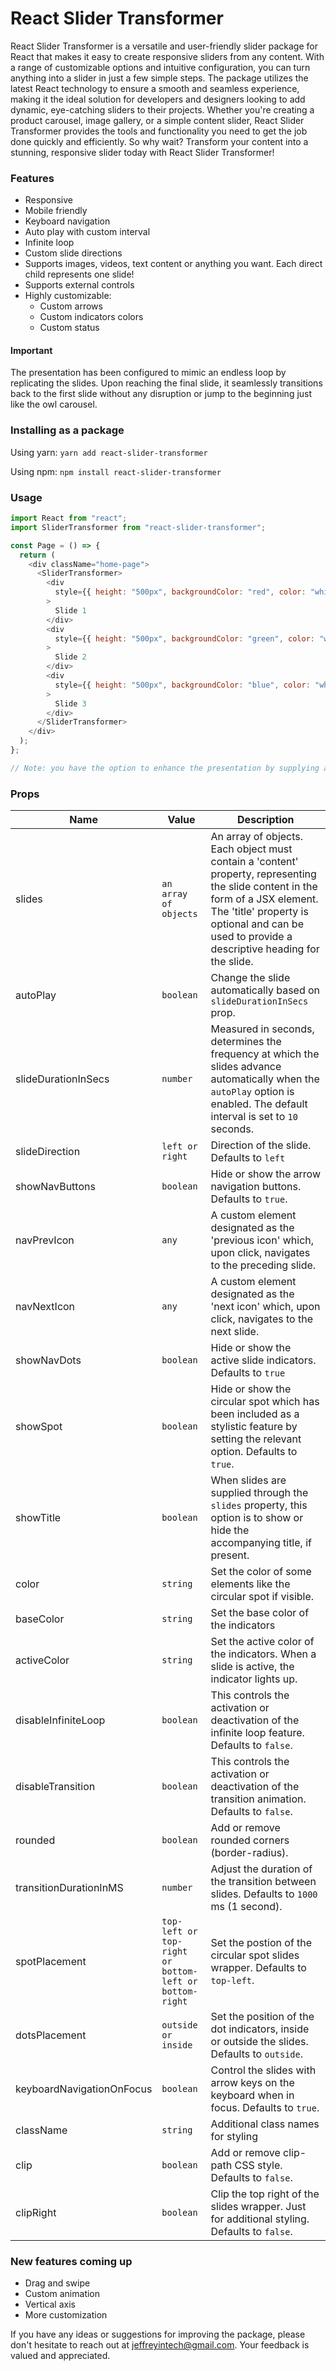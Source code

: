 # React Slider Transformer

React Slider Transformer is a versatile and user-friendly slider package for React that makes it easy to create responsive sliders from any content. With a range of customizable options and intuitive configuration, you can turn anything into a slider in just a few simple steps. The package utilizes the latest React technology to ensure a smooth and seamless experience, making it the ideal solution for developers and designers looking to add dynamic, eye-catching sliders to their projects. Whether you're creating a product carousel, image gallery, or a simple content slider, React Slider Transformer provides the tools and functionality you need to get the job done quickly and efficiently. So why wait? Transform your content into a stunning, responsive slider today with React Slider Transformer!

### Features

- Responsive
- Mobile friendly
- Keyboard navigation
- Auto play with custom interval
- Infinite loop
- Custom slide directions
- Supports images, videos, text content or anything you want. Each direct child represents one slide!
- Supports external controls
- Highly customizable:
  - Custom arrows
  - Custom indicators colors
  - Custom status

#### Important

The presentation has been configured to mimic an endless loop by replicating the slides. Upon reaching the final slide, it seamlessly transitions back to the first slide without any disruption or jump to the beginning just like the owl carousel.

### Installing as a package

Using yarn: `yarn add react-slider-transformer`

Using npm: `npm install react-slider-transformer`

### Usage

```javascript
import React from "react";
import SliderTransformer from "react-slider-transformer";

const Page = () => {
  return (
    <div className="home-page">
      <SliderTransformer>
        <div
          style={{ height: "500px", backgroundColor: "red", color: "white" }}
        >
          Slide 1
        </div>
        <div
          style={{ height: "500px", backgroundColor: "green", color: "white" }}
        >
          Slide 2
        </div>
        <div
          style={{ height: "500px", backgroundColor: "blue", color: "white" }}
        >
          Slide 3
        </div>
      </SliderTransformer>
    </div>
  );
};

// Note: you have the option to enhance the presentation by supplying an array of objects to the 'slides' property. Each object must contain a 'content' property, representing the slide content in the form of a JSX element. The 'title' property is optional and can be used to provide a descriptive heading for the slide.
```

### Props

| Name                      | Value                                                  | Description                                                                                                                                                                                                                       |
|---------------------------|--------------------------------------------------------|-----------------------------------------------------------------------------------------------------------------------------------------------------------------------------------------------------------------------------------|
| slides                    | `an array of objects`                                  | An array of objects. Each object must contain a 'content' property, representing the slide content in the form of a JSX element. The 'title' property is optional and can be used to provide a descriptive heading for the slide. |
| autoPlay                  | `boolean`                                              | Change the slide automatically based on `slideDurationInSecs` prop.                                                                                                                                                               |
| slideDurationInSecs       | `number`                                               | Measured in seconds, determines the frequency at which the slides advance automatically when the `autoPlay` option is enabled. The default interval is set to `10` seconds.                                                       |
| slideDirection            | `left or right`                                        | Direction of the slide. Defaults to `left`                                                                                                                                                                                        |
| showNavButtons            | `boolean`                                              | Hide or show the arrow navigation buttons. Defaults to `true`.                                                                                                                                                                    |
| navPrevIcon               | `any`                                                  | A custom element designated as the 'previous icon' which, upon click, navigates to the preceding slide.                                                                                                                           |
| navNextIcon               | `any`                                                  | A custom element designated as the 'next icon' which, upon click, navigates to the next slide.                                                                                                                                    |
| showNavDots               | `boolean`                                              | Hide or show the active slide indicators. Defaults to `true`                                                                                                                                                                      |
| showSpot                  | `boolean`                                              | Hide or show the circular spot which has been included as a stylistic feature by setting the relevant option. Defaults to `true`.                                                                                                 |
| showTitle                 | `boolean`                                              | When slides are supplied through the `slides` property, this option is to show or hide the accompanying title, if present.                                                                                                        |
| color                     | `string`                                               | Set the color of some elements like the circular spot if visible.                                                                                                                                                                 |
| baseColor                 | `string`                                               | Set the base color of the indicators                                                                                                                                                                                              |
| activeColor               | `string`                                               | Set the active color of the indicators. When a slide is active, the indicator lights up.                                                                                                                                          |
| disableInfiniteLoop       | `boolean`                                              | This controls the activation or deactivation of the infinite loop feature. Defaults to `false`.                                                                                                                                   |
| disableTransition         | `boolean`                                              | This controls the activation or deactivation of the transition animation. Defaults to `false`.                                                                                                                                    |
| rounded                   | `boolean`                                              | Add or remove rounded corners (border-radius).                                                                                                                                                                                    |
| transitionDurationInMS    | `number`                                               | Adjust the duration of the transition between slides. Defaults to `1000` ms (1 second).                                                                                                                                           |
| spotPlacement             | `top-left or top-right or bottom-left or bottom-right` | Set the postion of the circular spot slides wrapper. Defaults to `top-left`.                                                                                                                                                      |
| dotsPlacement             | `outside or inside`                                    | Set the position of the dot indicators, inside or outside the slides. Defaults to `outside`.                                                                                                                                      |
| keyboardNavigationOnFocus | `boolean`                                              | Control the slides with arrow keys on the keyboard when in focus. Defaults to `true`.                                                                                                                                             |
| className                 | `string`                                               | Additional class names for styling                                                                                                                                                                                                |
| clip                      | `boolean`                                              | Add or remove clip-path CSS style. Defaults to `false`.                                                                                                                                                                           |
| clipRight                 | `boolean`                                              | Clip the top right of the slides wrapper. Just for additional styling. Defaults to `false`.                                                                                                                                       |


### New features coming up

- Drag and swipe
- Custom animation
- Vertical axis
- More customization

If you have any ideas or suggestions for improving the package, please don't hesitate to reach out at jeffreyintech@gmail.com. Your feedback is valued and appreciated.